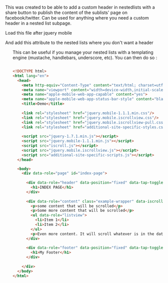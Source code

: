 This was created to be able to add a custom header in nestedlists with a share button to publish the content of the sublists' page on facebook/twitter. Can be used for anything where you need a custom header in a nested list subpage.



Load this file after jquery mobile

<script src="http://code.jquery.com/mobile/1.2.0/jquery.mobile-1.2.0.min.js"></script>
<script src="javascript/jquery.mobile.nested-listview-noheaders.js"></script>



And add this attribute to the nested lists where you don't want a header

<ul data-role="listview" data-noheaders="true">



This can be useful if you manage your nested lists with a templating engine (mustache, handlebars, underscore, etc).
You can then do so : 

```html

<!DOCTYPE html>
<html lang="en">
  <head>
    <meta http-equiv="Content-Type" content="text/html; charset=utf-8">
    <meta name="viewport" content="width=device-width,initial-scale=1.0,maximum-scale=1.0,user-scalable=no"/>
    <meta name="apple-mobile-web-app-capable" content="yes">
    <meta name="apple-mobile-web-app-status-bar-style" content="black">
    <title>Demo</title>
   
    <link rel="stylesheet" href="jquery.mobile-1.1.1.min.css"/>
    <link rel="stylesheet" href="jquery.mobile.iscrollview.css"/>
    <link rel="stylesheet" href="jquery.mobile.iscrollview-pull.css"/>
    <link rel="stylesheet" href="additional-site-specific-styles.css"/>
    
    <script src="jquery-1.7.1.min.js"></script>
    <script src="jquery.mobile-1.1.1.min.js"></script>
    <script src="iscroll.js"></script>
    <script src="jquery.mobile.iscrollview.js"></script>
    <script src="additional-site-specific-scripts.js"></script>
  </head>

  <body>
    <div data-role="page" id="index-page">
    
      <div data-role="header" data-position="fixed" data-tap-toggle="false">
        <h1>INDEX PAGE</h1>
      </div>
      
      <div data-role="content" class="example-wrapper" data-iscroll>
        <p>some content that will be scrolled</p>
        <p>Some more content that will be scrolled</p>
        <ul data-role="listview">
          <li>Item 1</li>
          <li>Item 2</li>
        </ul>
        <p>Even more content. It will scroll whatever is in the data-iscroll div.</p>
      </div>
      
      <div data-role="footer" data-position="fixed" data-tap-toggle="false">
        <h1>My Footer</h1>
      </div>
      
    </div>
  </body>
</html>
```